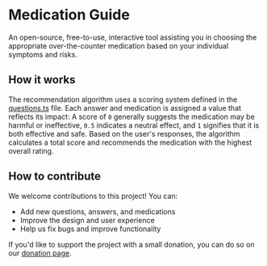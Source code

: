 # Medication Guide

An open-source, free-to-use, interactive tool assisting you in choosing the appropriate over-the-counter medication based on your individual symptoms and risks.

## How it works

The recommendation algorithm uses a scoring system defined in the [questions.ts](src/routes/interactive/questions.ts) file. Each answer and medication is assigned a value that reflects its impact: A score of `0` generally suggests the medication may be harmful or ineffective, `0.5` indicates a neutral effect, and `1` signifies that it is both effective and safe. Based on the user's responses, the algorithm calculates a total score and recommends the medication with the highest overall rating.

## How to contribute

We welcome contributions to this project! You can:

- Add new questions, answers, and medications
- Improve the design and user experience
- Help us fix bugs and improve functionality

If you'd like to support the project with a small donation, you can do so on our [donation page](https://medicationguide.org/donate).
